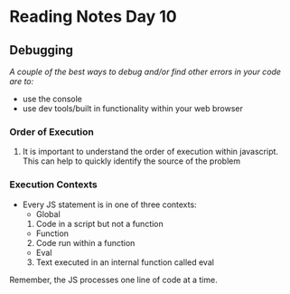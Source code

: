 # Reading Notes Day 10

## Debugging

*A couple of the best ways to debug and/or find other errors in your code are to:*
- use the console
- use dev tools/built in functionality within your web browser

### Order of Execution
1. It is important to understand the order of execution within javascript. This can help to quickly identify the source of the problem

### Execution Contexts
 - Every JS statement is in one of three contexts:
    - Global
    1. Code in a script but not a function
    - Function
    2. Code run within a function
    - Eval
    3. Text executed in an internal function called eval

Remember, the JS processes one line of code at a time. 
